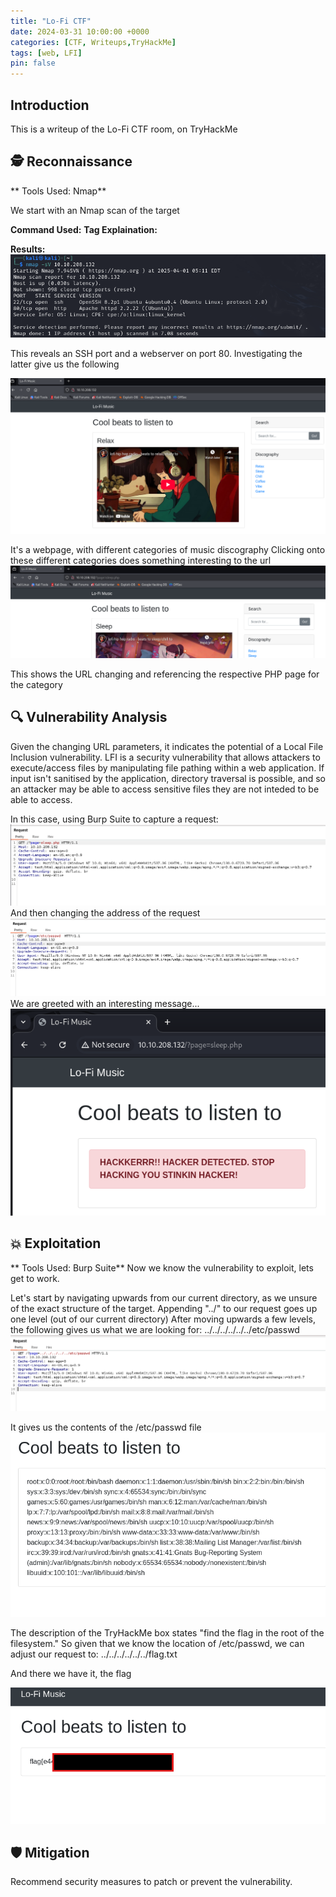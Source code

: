 ```yaml
---
title: "Lo-Fi CTF"
date: 2024-03-31 10:00:00 +0000
categories: [CTF, Writeups,TryHackMe]
tags: [web, LFI]
pin: false
---
```


## Introduction  
This is a writeup of the Lo-Fi CTF room, on TryHackMe 

## 🕵️ Reconnaissance
** Tools Used: Nmap**

We start with an Nmap scan of the target

**Command Used:**
**Tag Explaination:**

**Results:**  
![Nmap Scan Results](/assets/TryHackMe/Lo-Fi/Nmap_Scan.png)  

This reveals an SSH port and a webserver on port 80. Investigating the latter give us the following

![LoFi Recon 1](/assets/TryHackMe/Lo-Fi/Lo-Fi_Recon_1.png)  

It's a webpage, with different categories of music discography
Clicking onto these different categories does something interesting to the url
![LoFi Recon 2](/assets/TryHackMe/Lo-Fi/Lo-Fi_Recon_2.png)

This shows the URL changing and referencing the respective PHP page for the category


## 🔍 Vulnerability Analysis
Given the changing URL parameters, it indicates the potential of a Local File Inclusion vulnerability. 
LFI is a security vulnerability that allows attackers to execute/access files by manipulating file pathing within a web application. If input isn't sanitised by the application, directory traversal is possible, and so an attacker may be able to access sensitive files they are not inteded to be able to access.

In this case, using Burp Suite to capture a request:
![LoFi Vuln 1](/assets/TryHackMe/Lo-Fi/Lo-Fi_Vuln_1.png)
And then changing the address of the request
![LoFi Vuln 2](/assets/TryHackMe/Lo-Fi/Lo-Fi_Vuln_2.png)
We are greeted with an interesting message...
![LoFi Vuln 3](/assets/TryHackMe/Lo-Fi/Lo-Fi_Vuln_3.png)
## 💥 Exploitation
** Tools Used: Burp Suite**
Now we know the vulnerability to exploit, lets get to work.

Let's start by navigating upwards from our current directory, as we unsure of the exact structure of the target.
Appending "../" to our request goes up one level (out of our current directory)
After moving upwards a few levels, the following gives us what we are looking for:
../../../../../../etc/passwd
![LoFi Exploit 1](/assets/TryHackMe/Lo-Fi/LoFi_Exploit_1.png)

It gives us the contents of the /etc/passwd file
![LoFi Exploit 2](/assets/TryHackMe/Lo-Fi/LoFi_Exploit_2.png)

The description of the TryHackMe box states "find the flag in the root of the filesystem." 
So given that we know the location of /etc/passwd, we can adjust our request to:
../../../../../../flag.txt

And there we have it, the flag

![LoFi Exploit 3](/assets/TryHackMe/Lo-Fi/LoFi_Exploit_3.png)
## 🛡️ Mitigation
Recommend security measures to patch or prevent the vulnerability.
